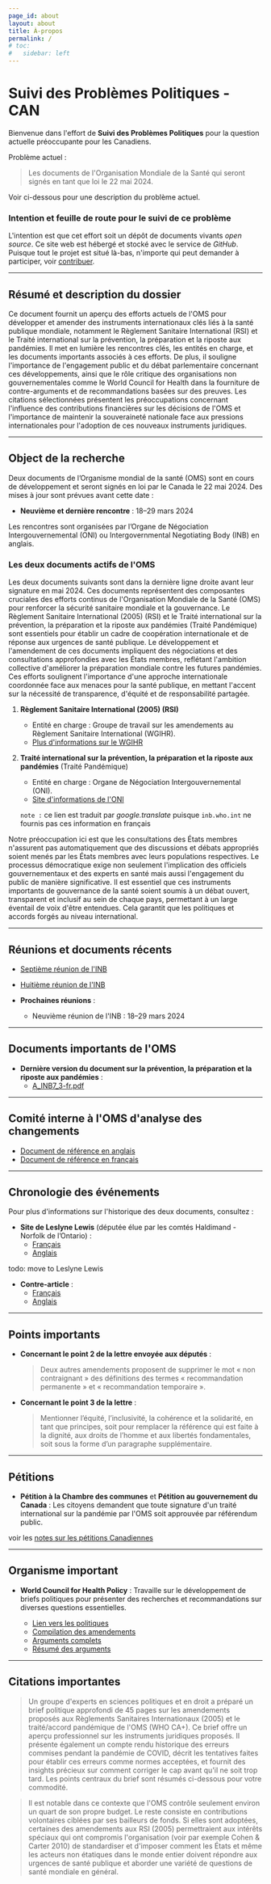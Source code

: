 ```yaml
---
page_id: about
layout: about
title: À-propos
permalink: /
# toc:
#   sidebar: left
---
```


# Suivi des Problèmes Politiques - CAN
<!-- #region -->
<!-- @#suivi-des-problèmes-politiques---can -->
<!-- #endregion -->

Bienvenue dans l'effort de **Suivi des Problèmes Politiques** pour la question actuelle préoccupante pour les Canadiens.

Problème actuel :
> Les documents de l'Organisation Mondiale de la Santé qui seront signés en tant que loi le 22 mai 2024.

Voir ci-dessous pour une description du problème actuel.

### Intention et feuille de route pour le suivi de ce problème
<!-- #region -->
<!-- @#intention-et-feuille-de-route-pour-le-suivi-de-ce-problème -->
<!-- #endregion -->

L'intention est que cet effort soit un dépôt de documents vivants *open source*. Ce site web est hébergé et stocké avec le service de *GitHub*. Puisque tout le projet est situé là-bas, n'importe qui peut demander à participer, voir [contribuer](todo).


---
## Résumé et description du dossier
<!-- #region -->
<!-- @#résumé-du-dossier---documents-et-instruments-de-l’oms -->
<!-- #endregion -->

Ce document fournit un aperçu des efforts actuels de l'OMS pour développer et amender des instruments internationaux clés liés à la santé publique mondiale, notamment le Règlement Sanitaire International (RSI) et le Traité international sur la prévention, la préparation et la riposte aux pandémies. Il met en lumière les rencontres clés, les entités en charge, et les documents importants associés à ces efforts. De plus, il souligne l'importance de l'engagement public et du débat parlementaire concernant ces développements, ainsi que le rôle critique des organisations non gouvernementales comme le World Council for Health dans la fourniture de contre-arguments et de recommandations basées sur des preuves. Les citations sélectionnées présentent les préoccupations concernant l'influence des contributions financières sur les décisions de l'OMS et l'importance de maintenir la souveraineté nationale face aux pressions internationales pour l'adoption de ces nouveaux instruments juridiques.


---
## Object de la recherche
<!-- #region -->
<!-- @#object-de-la-recherche -->
<!-- #endregion -->

Deux documents de l’Organisme mondial de la santé (OMS) sont en cours de développement et seront signés en loi par le Canada le 22 mai 2024. Des mises à jour sont prévues avant cette date :

- **Neuvième et dernière rencontre** : 18–29 mars 2024

Les rencontres sont organisées par l’Organe de Négociation Intergouvernemental (ONI) ou Intergovernmental Negotiating Body (INB) en anglais.


### Les deux documents actifs de l'OMS

Les deux documents suivants sont dans la dernière ligne droite avant leur signature en mai 2024. Ces documents représentent des composantes cruciales des efforts continus de l'Organisation Mondiale de la Santé (OMS) pour renforcer la sécurité sanitaire mondiale et la gouvernance. Le Règlement Sanitaire International (2005) (RSI) et le Traité international sur la prévention, la préparation et la riposte aux pandémies (Traité Pandémique) sont essentiels pour établir un cadre de coopération internationale et de réponse aux urgences de santé publique. Le développement et l'amendement de ces documents impliquent des négociations et des consultations approfondies avec les États membres, reflétant l'ambition collective d'améliorer la préparation mondiale contre les futures pandémies. Ces efforts soulignent l'importance d'une approche internationale coordonnée face aux menaces pour la santé publique, en mettant l'accent sur la nécessité de transparence, d'équité et de responsabilité partagée.

1. **Règlement Sanitaire International (2005) (RSI)**
   - Entité en charge : Groupe de travail sur les amendements au Règlement Sanitaire International (WGIHR).
   - [Plus d'informations sur le WGIHR](https://apps.who.int/gb/wgihr/)

2. **Traité international sur la prévention, la préparation et la riposte aux pandémies** (Traité Pandémique)
   - Entité en charge : Organe de Négociation Intergouvernemental (ONI).
   - [Site d'informations de l'ONI](https://inb-who-int.translate.goog/?_x_tr_sl=auto&_x_tr_tl=fr&_x_tr_hl=fr&_x_tr_pto=wapp)
   <!-- @validate 1 -->
   `note :` ce lien est traduit par *google.translate* puisque `inb.who.int` ne fournis pas ces information en français

<!-- @optional target start -->
Notre préoccupation ici est que les consultations des États membres n'assurent pas automatiquement que des discussions et débats appropriés soient menés par les États membres avec leurs populations respectives. Le processus démocratique exige non seulement l'implication des officiels gouvernementaux et des experts en santé mais aussi l'engagement du public de manière significative. Il est essentiel que ces instruments importants de gouvernance de la santé soient soumis à un débat ouvert, transparent et inclusif au sein de chaque pays, permettant à un large éventail de voix d'être entendues. Cela garantit que les politiques et accords forgés au niveau international.
<!-- @optional target end -->

<!-- @optional text
Notre préoccupation ici est que les consultations des États membres n'assurent pas automatiquement que des discussions et débats appropriés soient menés par les États membres avec leurs populations respectives. Le processus démocratique exige que de tels accords internationaux importants fassent l'objet d'un examen et d'un débat public approfondis dans chaque pays. Cela est crucial pour garantir que les voix des citoyens soient entendues et que leurs préoccupations et perspectives soient prises en compte avant la ratification de tels traités. L'essence de la démocratie ne réside pas seulement dans l'acte de voter mais dans la participation continue et informée du public aux décisions qui affectent leurs vies et leurs avenirs. Par conséquent, il est impératif que les États membres s'engagent à impliquer leurs populations dans un dialogue significatif sur ces documents, pour respecter les principes de la démocratie et assurer que les politiques de santé internationales soient alignées avec la volonté et le bien-être du peuple.
-->
<!-- @optional voting
Todo: number, voting link, deadline for inclusion to document
-->
<!-- @optional voting
Note to contributors: do not write directly into this section, this is filled automatically
Todo: number, voting link, deadline for inclusion to document
-->

<!-- @optional display start -->
<!-- Note to contributors: do not write directly into this section, this is filled automatically -->
<!-- @optional display end -->


---
## Réunions et documents récents
<!-- #region -->
<!-- @#réunions-et-documents-récents -->
<!-- #endregion -->

- [Septième réunion de l'INB](https://apps.who.int/gb/inb/f/f_inb-7.html)
- [Huitième réunion de l'INB](https://apps.who.int/gb/inb/f/f_inb-8.html)

- **Prochaines réunions** :
  - Neuvième réunion de l'INB : 18–29 mars 2024

---
## Documents importants de l'OMS
<!-- #region -->
<!-- @#documents-importants-de-loms -->
<!-- #endregion -->

- **Dernière version du document sur la prévention, la préparation et la riposte aux pandémies** :
  - [A_INB7_3-fr.pdf](https://apps.who.int/gb/inb/pdf_files/inb7/A_INB7_3-fr.pdf)

---
## Comité interne à l'OMS d'analyse des changements
<!-- #region -->
<!-- @#comité-interne-à-loms-danalyse-des-changements -->
<!-- #endregion -->

- [Document de référence en anglais](https://apps.who.int/gb/wgihr/pdf_files/wgihr2/A_WGIHR2_Reference_document-en.pdf)
- [Document de référence en français](https://apps.who.int/gb/wgihr/pdf_files/wgihr2/A_WGIHR2_Reference_document-fr.pdf)

---
## Chronologie des événements
<!-- #region -->
<!-- @#chronologie-des-événements -->
<!-- #endregion -->

Pour plus d'informations sur l'historique des deux documents, consultez :

- **Site de Leslyne Lewis** (députée élue par les comtés Haldimand - Norfolk de l’Ontario) :
  - [Français](https://leslynlewismp-ca.translate.goog/2024/01/17/the-who-pandemic-treaty/?_x_tr_sl=auto&_x_tr_tl=fr&_x_tr_hl=fr&_x_tr_pto=wapp)
  - [Anglais](https://leslynlewismp.ca/2024/01/17/the-who-pandemic-treaty/)

todo: move to Leslyne Lewis
- **Contre-article** :
  - [Français](https://www-cbc-ca.translate.goog/news/politics/leslyn-lewis-who-world-health-organization-pandemic-1.6460159?_x_tr_sl=auto&_x_tr_tl=fr&_x_tr_hl=fr&_x_tr_pto=wapp)
  - [Anglais](https://www.cbc.ca/news/politics/leslyn-lewis-who-world-health-organization-pandemic-1.6460159)


---
## Points importants
<!-- #region -->
<!-- @#points-importants -->
<!-- #endregion -->

- **Concernant le point 2 de la lettre envoyée aux députés** :
  > Deux autres amendements proposent de supprimer le mot « non contraignant » des définitions des termes « recommandation permanente » et « recommandation temporaire ».

- **Concernant le point 3 de la lettre** :
  > Mentionner l’équité, l’inclusivité, la cohérence et la solidarité, en tant que principes, soit pour remplacer la référence qui est faite à la dignité, aux droits de l’homme et aux libertés fondamentales, soit sous la forme d’un paragraphe supplémentaire.


---
## Pétitions
<!-- #region -->
<!-- @#pétitions -->
<!-- #endregion -->

- **Pétition à la Chambre des communes** et **Pétition au gouvernement du Canada** :
  Les citoyens demandent que toute signature d'un traité international sur la pandémie par l'OMS soit approuvée par référendum public.

voir les [notes sur les pétitions Canadiennes](/petitions/can/)


---
## Organisme important
<!-- #region -->
<!-- @#organisme-important -->
<!-- #endregion -->

- **World Council for Health Policy** :
  Travaille sur le développement de briefs politiques pour présenter des recherches et recommandations sur diverses questions essentielles.

  - [Lien vers les politiques](https://worldcouncilforhealth.org/policy/)
  - [Compilation des amendements](https://worldcouncilforhealth.org/wp-content/uploads/2023/05/WGIHR_Redlined-words-of-Proposed-Amendement-Compilation-en.pdf)
  - [Arguments complets](https://worldcouncilforhealth.org/wp-content/uploads/2023/06/Rejecting-Monopoly-Power-over-Global-Public-Health.-WCH-Policy-Brief-on-the-Proposed-IHR-Amendments-and-Pandemic-Treaty.pdf)
  - [Résumé des arguments](https://worldcouncilforhealth.org/wp-content/uploads/2023/05/Policy-Brief-Summary-1.pdf)


---
## Citations importantes
<!-- #region -->
<!-- @#citations-importantes -->
<!-- #endregion -->

> Un groupe d'experts en sciences politiques et en droit a préparé un brief politique approfondi de 45 pages sur les amendements proposés aux Règlements Sanitaires Internationaux (2005) et le traité/accord pandémique de l'OMS (WHO CA+). Ce brief offre un aperçu professionnel sur les instruments juridiques proposés. Il présente également un compte rendu historique des erreurs commises pendant la pandémie de COVID, décrit les tentatives faites pour établir ces erreurs comme normes acceptées, et fournit des insights précieux sur comment corriger le cap avant qu'il ne soit trop tard. Les points centraux du brief sont résumés ci-dessous pour votre commodité.

> Il est notable dans ce contexte que l'OMS contrôle seulement environ un quart de son propre budget. Le reste consiste en contributions volontaires ciblées par ses bailleurs de fonds. Si elles sont adoptées, certaines des amendements aux RSI (2005) permettraient aux intérêts spéciaux qui ont compromis l'organisation (voir par exemple Cohen & Carter 2010) de standardiser et d'imposer comment les États et même les acteurs non étatiques dans le monde entier doivent répondre aux urgences de santé publique et aborder une variété de questions de santé mondiale en général.

